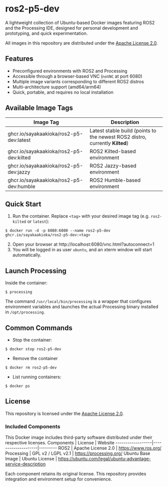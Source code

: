 # ros2-p5-dev
A lightweight collection of Ubuntu-based Docker images featuring ROS2 and the Processing IDE,
designed for personal development and prototyping, and quick experimentation.

All images in this repository are distributed under the [Apache License 2.0](./LICENSE).

## Features
- Preconfigured environments with ROS2 and Processing
- Accessible through a browser-based VNC (`noVNC` at port 6080)
- Multiple image variants corresponding to different ROS2 distros
- Multi-architecture support (amd64/arm64)
- Quick, portable, and requires no local installation

## Available Image Tags
Image Tag         | Description
-------------------|-------------
ghcr.io/sayakaakioka/ros2-p5-dev:latest | Latest stable build (points to the newest ROS2 distro, currently **Kilted**)
ghcr.io/sayakaakioka/ros2-p5-dev:kilted | ROS2 Kilted-based environment
ghcr.io/sayakaakioka/ros2-p5-dev:jazzy | ROS2 Jazzy-based environment
ghcr.io/sayakaakioka/ros2-p5-dev:humble | ROS2 Humble-based environment

## Quick Start
1. Run the container. Replace `<tag>` with your desired image tag (e.g. `ros2-kilted` or `latest`):
```
$ docker run -d -p 6080:6080 --name ros2-p5-dev ghcr.io/sayakaakioka/ros2-p5-dev:<tag>
```

2. Open your browser at http://localhost:6080/vnc.html?autoconnect=1
3. You will be logged in as user `ubuntu`,
and an xterm window will start automatically.

## Launch Processing
Inside the container:
```
$ processing
```
The command `/usr/local/bin/processing` is a wrapper that configures environment variables and launches the actual Processing binary installed in `/opt/processing`.

## Common Commands
- Stop the container:
```
$ docker stop ros2-p5-dev
```
- Remove the container
```
$ docker rm ros2-p5-dev
```
- List running containers:
```
$ docker ps
```

## License
This repository is licensed under the [Apache License 2.0](./LICENSE).

### Included Components
This Docker image includes third-party software distributed under their respective licenses.
Components        | License            | Website
------------------|--------------------|---------
ROS2              | Apache License 2.0 | https://www.ros.org/
Processing        | GPL v2 / LGPL v2.1 | https://processing.org/
Ubuntu Base Image | Ubuntu License     | https://ubuntu.com/legal/ubuntu-advantage-service-description

Each component retains its original license. This repository provides integration and environment setup for convenience.
